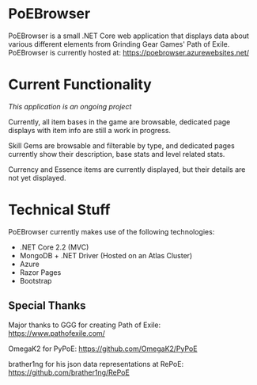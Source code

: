 # PoEBrowser
PoEBrowser is a small .NET Core web application that displays data about various different elements from Grinding Gear Games' Path of Exile.
PoEBrowser is currently hosted at: https://poebrowser.azurewebsites.net/

# Current Functionality
*This application is an ongoing project*

Currently, all item bases in the game are browsable, dedicated page displays with item info are still a work in progress.

Skill Gems are browsable and filterable by type, and dedicated pages currently show their description, base stats and level related stats.

Currency and Essence items are currently displayed, but their details are not yet displayed.

# Technical Stuff
PoEBrowser currently makes use of the following technologies:
* .NET Core 2.2 (MVC)
* MongoDB + .NET Driver (Hosted on an Atlas Cluster)
* Azure
* Razor Pages
* Bootstrap

## Special Thanks
Major thanks to GGG for creating Path of Exile:
https://www.pathofexile.com/

OmegaK2 for PyPoE:
https://github.com/OmegaK2/PyPoE

brather1ng for his json data representations at RePoE:
https://github.com/brather1ng/RePoE
